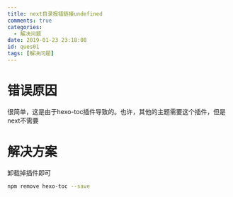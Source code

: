```yaml
---
title: next目录报错链接undefined
comments: true
categories:
  - 解决问题
date: 2019-01-23 23:18:08
id: ques01
tags: [解决问题]
---
```

# 错误原因
很简单，这是由于hexo-toc插件导致的。也许，其他的主题需要这个插件，但是next不需要
# 解决方案
卸载掉插件即可
```zsh
npm remove hexo-toc --save
```